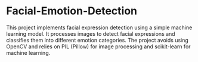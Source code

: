 # Facial-Emotion-Detection
This project implements facial expression detection using a simple machine learning model. It processes images to detect facial expressions and classifies them into different emotion categories. The project avoids using OpenCV and relies on PIL (Pillow) for image processing and scikit-learn for machine learning.
